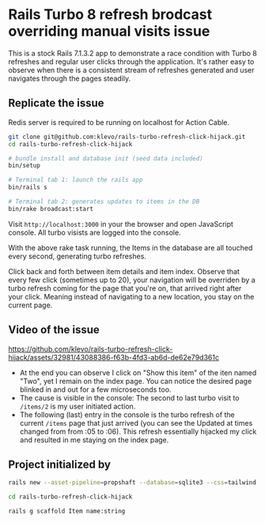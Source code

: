 # Rails Turbo 8 refresh brodcast overriding manual visits issue

This is a stock Rails 7.1.3.2 app to demonstrate a race condition with Turbo 8 refreshes and regular user clicks through the application.
It's rather easy to observe when there is a consistent stream of refreshes generated and user navigates through the pages steadily.

## Replicate the issue

Redis server is required to be running on localhost for Action Cable.

```sh
git clone git@github.com:klevo/rails-turbo-refresh-click-hijack.git
cd rails-turbo-refresh-click-hijack

# bundle install and database init (seed data included)
bin/setup

# Terminal tab 1: launch the rails app
bin/rails s

# Terminal tab 2: generates updates to items in the DB
bin/rake broadcast:start
```

Visit `http://localhost:3000` in your the browser and open JavaScript console. All turbo visists are logged into the console.

With the above rake task running, the Items in the database are all touched every second, generating turbo refreshes. 

Click back and forth between item details and item index. Observe that every few click (sometimes up to 20),
your navigation will be overriden by a turbo refresh coming for the page that you're on, that arrived right after your click.
Meaning instead of navigating to a new location, you stay on the current page.

## Video of the issue

https://github.com/klevo/rails-turbo-refresh-click-hijack/assets/32981/43088386-f63b-4fd3-ab6d-de62e79d361c

* At the end you can observe I click on "Show this item" of the iten named "Two", yet I remain on the index page. You can notice the desired page blinked in and out for a few microseconds too.
* The cause is visible in the console: The second to last turbo visit to `/items/2` is my user initiated action.
* The following (last) entry in the console is the turbo refresh of the current `/items` page that just arrived (you can see the Updated at times changed from from :05 to :06). This refresh essentially hijacked my click and resulted in me staying on the index page.

## Project initialized by

```sh
rails new --asset-pipeline=propshaft --database=sqlite3 --css=tailwind rails-turbo-refresh-click-hijack

cd rails-turbo-refresh-click-hijack

rails g scaffold Item name:string
```
